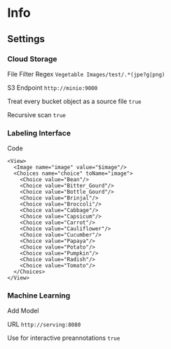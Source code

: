 # Info

## Settings

### Cloud Storage

File Filter Regex
`Vegetable Images/test/.*(jpe?g|png)`

S3 Endpoint
`http://minio:9000`

Treat every bucket object as a source file
`true`

Recursive scan
`true`

### Labeling Interface

Code

```
<View>
  <Image name="image" value="$image"/>
  <Choices name="choice" toName="image">
    <Choice value="Bean"/>
    <Choice value="Bitter_Gourd"/>
    <Choice value="Bottle_Gourd"/>
    <Choice value="Brinjal"/>
    <Choice value="Broccoli"/>
    <Choice value="Cabbage"/>
    <Choice value="Capsicum"/>
    <Choice value="Carrot"/>
    <Choice value="Cauliflower"/>
    <Choice value="Cucumber"/>
    <Choice value="Papaya"/>
    <Choice value="Potato"/>
    <Choice value="Pumpkin"/>
    <Choice value="Radish"/>
    <Choice value="Tomato"/>
  </Choices>
</View>
```

### Machine Learning

Add Model

URL
`http://serving:8080`

Use for interactive preannotations
`true`

